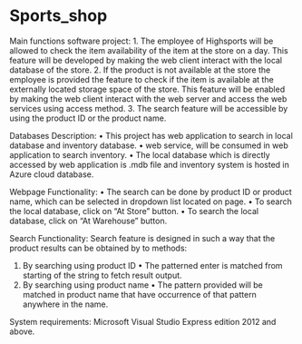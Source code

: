 # Sports_shop
Main functions software project: 1. The employee of Highsports will be allowed to check the item availability of the item at the store on a day. This feature will be developed by making the web client interact with the local database of the store. 2. If the product is not available at the store the employee is provided the feature to check if the item is available at the externally located storage space of the store. This feature will be enabled by making the web client interact with the web server and access the web services using access method.  3. The search feature will be accessible by using the product ID or the product name.

Databases Description:
•	This project has web application to search in local database and inventory database.
•	web service, will be consumed in web application to search inventory.
•	The local database which is directly accessed by web application is .mdb file and inventory system is hosted in Azure cloud database.

Webpage Functionality:
•	The search can be done by product ID or product name, which can be selected in dropdown list located on page.
•	To search the local database, click on “At Store” button.
•	To search the local database, click on “At Warehouse” button. 

Search Functionality: 
Search feature is designed in such a way that the product results can be obtained by to methods:
1.	By searching using product ID
•	The patterned enter is matched from starting of the string to fetch result output. 
2.	By searching using product name
•	The pattern provided will be matched in product name that have occurrence of that pattern anywhere in the name.

System requirements:
Microsoft Visual Studio Express edition 2012 and above.
